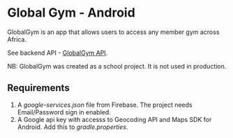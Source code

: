 # Global Gym - Android
GlobalGym is an app that allows users to access any member gym across Africa.

See backend API - [GlobalGym API](https://github.com/MarkNjunge/GlobalGym-api).

NB: GlobalGym was created as a school project. It is not used in production.

## Requirements
1. A  _google-services.json_ file from Firebase. The project needs Email/Password sign in enabled.
2. A Google api key with accesss to Geocoding API and Maps SDK for Android. Add this to _gradle.properties_.